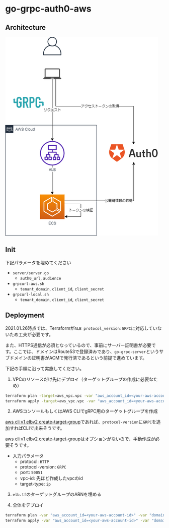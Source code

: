 # go-grpc-auth0-aws

## Architecture

![](./pics/go-grpc-auth0.png)

## Init

下記パラメータを埋めてください

- `server/server.go`
  - `auth0_url`, `audience`
- `grpcurl-aws.sh`
  - `tenant_domain`, `client_id`, `client_secret`
- `grpcurl-local.sh`
  - `tenant_domain`, `client_id`, `client_secret`

## Deployment

2021.01.26時点では、Terraformが`ALB protocol_version:GRPC`に対応していないため工夫が必要です。

また、HTTPS通信が必須となっているので、事前にサーバー証明書が必要です。ここでは、ドメインはRoute53で登録済みであり、`go-grpc-server`というサブドメインの証明書がACMで発行済であるという前提で進めています。

下記の手順に沿って実施してください。

1. VPCのリソースだけ先にデプロイ（ターゲットグループの作成に必要なため）

```bash
terraform plan -target=aws_vpc.vpc -var "aws_account_id=<your-aws-account-id>" -var "domain=<your-domain>"
terraform apply -target=aws_vpc.vpc -var "aws_account_id=<your-aws-account-id>" -var "domain=<your-domain>"
```

2. AWSコンソールもしくはAWS CLIでgRPC用のターゲットグループを作成

[aws cli v1 elbv2 create-target-group](https://docs.aws.amazon.com/cli/latest/reference/elbv2/create-target-group.html)であれば、`protocol-version`に`GRPC`を追加すればCLIで出来そうです。

[aws cli v1 elbv2 create-target-group](https://awscli.amazonaws.com/v2/documentation/api/latest/reference/elbv2/create-target-group.html)はオプションがないので、手動作成が必要そうです。

- 入力パラメータ
  - protocol: `HTTP`
  - protocol-version: `GRPC`
  - port: `50051`
  - vpc-id: 先ほど作成したvpcのid
  - target-type: `ip`

3. `elb.tf`のターゲットグループのARNを埋める

4. 全体をデプロイ

```bash
terraform plan -var "aws_account_id=<your-aws-account-id>" -var "domain=<your-domain>"
terraform apply -var "aws_account_id=<your-aws-account-id>" -var "domain=<your-domain>"
```
